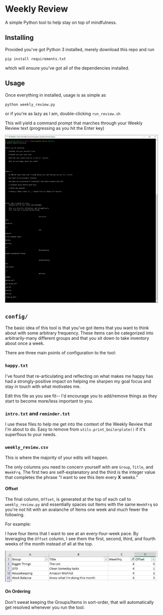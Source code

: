# Weekly Review

A simple Python tool to help stay on top of mindfulness.

## Installing

Provided you've got Python 3 installed, merely download this repo and run

```
pip install requirements.txt
```

which will ensure you've got all of the dependencies installed.

## Usage

Once everything in installed, usage is as simple as

```
python weekly_review.py
```

or if you're as lazy as I am, double-clicking `run_review.sh`

This will yield a command prompt that marches through your Weekly Review text (progressing as you hit the Enter key)

![image](docs/example.PNG)


## `config/`

The basic idea of this tool is that you've got items that you want to think about with some arbitrary frequency. These items can be categorized into arbitrarily-many different groups and that you sit down to take inventory about once a week.

There are three main points of configuration to the tool:

### `happy.txt`

I've found that re-articulating and reflecting on what makes me happy has had a strongly-positive impact on helping me sharpen my goal focus and stay in touch with what motivates me.

Edit this file as you see fit-- I'd encourage you to add/remove things as they start to become more/less important to you.

### `intro.txt` and `reminder.txt`

I use these files to help me get into the context of the Weekly Review that I'm about to do. Easy to remove from `utils.print_boilerplate()` if it's superflous to your needs.

### `weekly_review.csv`

This is where the majority of your edits will happen.

The only columns you need to concern yourself with are `Group`, `Title`, and `WeekFrq`. The first two are self-explanatory and the third is the integer value that completes the phrase "I want to see this item every **X** weeks."

#### Offset

The final column, `Offset`, is generated at the top of each call to `weekly_review.py` and essentially spaces out Items with the same `WeekFrq` so you're not hit with an avalanche of Items one week and much fewer the following.

For example:

I have four items that I want to see at an every-four-week pace. By leveraging the `Offset` column, I see them the first, second, third, and fourth weeks of the month instead of all at the top.

![image](docs/offset.PNG)

#### On Ordering

Don't sweat keeping the Groups/Items in sort-order, that will automatically get resolved whenever you run the tool.
